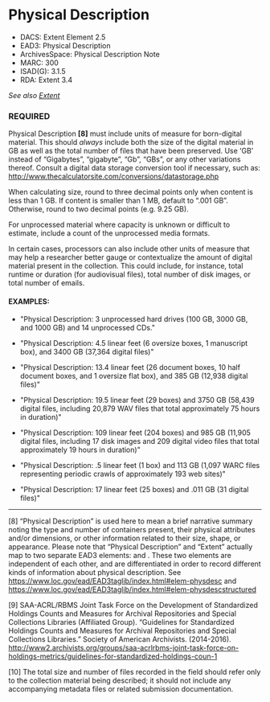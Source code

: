 ﻿# Physical Description

* DACS: Extent Element 2.5
* EAD3: Physical Description <physdesc>
* ArchivesSpace: Physical Description Note
* MARC: 300
* ISAD(G): 3.1.5
* RDA: Extent 3.4
  
 _See also [Extent](https://github.com/shirapeltzman/uc-guidelines/blob/master/DESCRIPTIVE_ELEMENTS/extent.md)_


### REQUIRED
Physical Description **[8]** must include units of measure for born-digital material. This should _always_ include both the size of the digital material in GB as well as the total number of files that have been preserved. Use ‘GB’ instead of “Gigabytes”, “gigabyte”, “Gb”, “GBs”, or any other variations thereof. Consult a digital data storage conversion tool if necessary, such as: http://www.thecalculatorsite.com/conversions/datastorage.php

When calculating size, round to three decimal points only when content is less than 1 GB. If content is smaller than 1 MB, default to “.001 GB”. Otherwise, round to two decimal points (e.g. 9.25 GB).

For unprocessed material where capacity is unknown or difficult to estimate, include a count of the unprocessed media formats. 

In certain cases, processors can also include other units of measure that may help a researcher better gauge or contextualize the amount of digital material present in the collection. This could include, for instance, total runtime or duration (for audiovisual files), total number of disk images, or total number of emails.

#### EXAMPLES:
* "Physical Description: 3 unprocessed hard drives (100 GB, 3000 GB, and 1000 GB) and 14 unprocessed CDs."

* "Physical Description: 4.5 linear feet (6 oversize boxes, 1 manuscript box), and 3400 GB (37,364 digital files)"

* "Physical Description: 13.4 linear feet (26 document boxes, 10 half document boxes, and 1 oversize flat box), and 385 GB (12,938 digital files)"

* "Physical Description: 19.5 linear feet (29 boxes) and 3750 GB (58,439 digital files, including 20,879 WAV files that total approximately 75 hours in duration)"

* "Physical Description: 109 linear feet (204 boxes) and 985 GB (11,905 digital files, including 17 disk images and 209 digital video files that total approximately 19 hours in duration)"

* "Physical Description: .5 linear feet (1 box) and 113 GB (1,097 WARC files representing periodic crawls of approximately 193 web sites)" 

* "Physical Description: 17 linear feet (25 boxes) and .011 GB (31 digital files)"

___
[8] “Physical Description” is used here to mean a brief narrative summary noting the type and number of containers present, their physical attributes and/or dimensions, or other information related to their size, shape, or appearance. Please note that “Physical Description” and “Extent” actually map to two separate EAD3 elements: <physdesc> and <physdescstructured>. These two elements are independent of each other, and are differentiated in order to record different kinds of information about physical description. See https://www.loc.gov/ead/EAD3taglib/index.html#elem-physdesc and https://www.loc.gov/ead/EAD3taglib/index.html#elem-physdescstructured 

[9] SAA-ACRL/RBMS Joint Task Force on the Development of Standardized Holdings Counts and Measures for Archival Repositories and Special Collections Libraries (Affiliated Group). “Guidelines for Standardized Holdings Counts and Measures for Archival Repositories and Special Collections Libraries.” Society of American Archivists. (2014-2016). http://www2.archivists.org/groups/saa-acrlrbms-joint-task-force-on-holdings-metrics/guidelines-for-standardized-holdings-coun-1

[10] The total size and number of files recorded in the <physdesc> field should refer only to the collection material being described; it should not include any accompanying metadata files or related submission documentation. 
